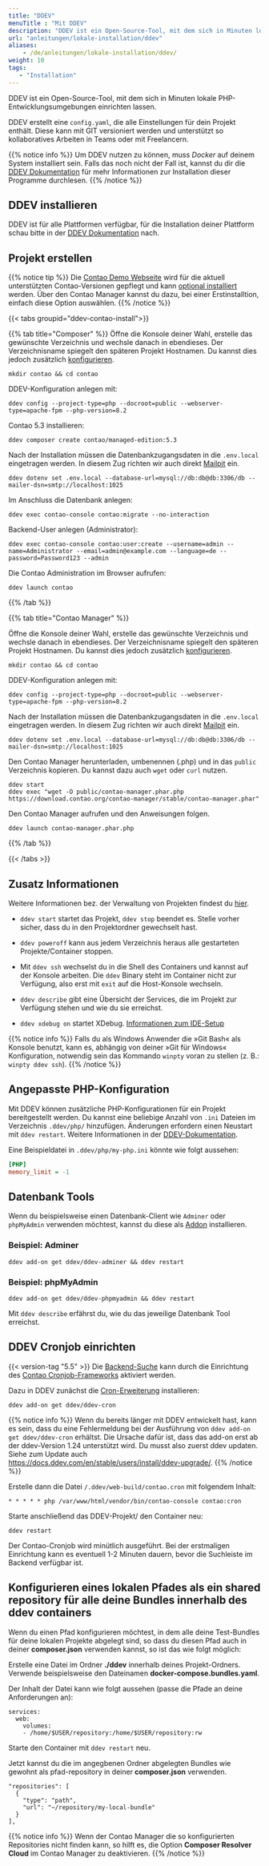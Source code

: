 ```yaml
---
title: "DDEV"
menuTitle : "Mit DDEV"
description: "DDEV ist ein Open-Source-Tool, mit dem sich in Minuten lokale PHP-Entwicklungsumgebungen einrichten lassen."
url: "anleitungen/lokale-installation/ddev"
aliases:
    - /de/anleitungen/lokale-installation/ddev/
weight: 10
tags:
   - "Installation"
---
```


DDEV ist ein Open-Source-Tool, mit dem sich in Minuten lokale PHP-Entwicklungsumgebungen einrichten lassen.

DDEV erstellt eine `config.yaml`, die alle Einstellungen für dein Projekt enthält. Diese kann mit GIT versioniert werden und unterstützt so kollaboratives Arbeiten in Teams oder mit Freelancern.

{{% notice info %}}
Um DDEV nutzen zu können, muss _Docker_ auf deinem System installiert sein. Falls das noch
nicht der Fall ist, kannst du dir die
[DDEV Dokumentation](https://ddev.readthedocs.io/en/stable/users/install/docker-installation/) für
mehr Informationen zur Installation dieser Programme durchlesen.
{{% /notice %}}


## DDEV installieren

DDEV ist für alle Plattformen verfügbar, für die Installation deiner Plattform schau bitte in der [DDEV Dokumentation](https://ddev.readthedocs.io/en/stable/users/install/ddev-installation/) nach.


## Projekt erstellen

{{% notice tip %}}
Die [Contao Demo Webseite](https://demo.contao.org/) wird für die aktuell unterstützten Contao-Versionen gepflegt und kann [optional 
installiert](https://github.com/contao/contao-demo) werden. Über den Contao Manager kannst du dazu, bei einer Erstinstalltion, einfach diese
Option auswählen.
{{% /notice %}}

{{< tabs groupid="ddev-contao-install">}}

{{% tab title="Composer" %}}
Öffne die Konsole deiner Wahl, erstelle das gewünschte Verzeichnis und wechsle danach in ebendieses. Der Verzeichnisname spiegelt den späteren Projekt Hostnamen. Du kannst dies jedoch zusätzlich [konfigurieren](https://ddev.readthedocs.io/en/latest/users/extend/additional-hostnames/).

```shell
mkdir contao && cd contao
```

DDEV-Konfiguration anlegen mit:

```shell
ddev config --project-type=php --docroot=public --webserver-type=apache-fpm --php-version=8.2
```

Contao 5.3 installieren:

```shell
ddev composer create contao/managed-edition:5.3
```

Nach der Installation müssen die Datenbankzugangsdaten in die `.env.local` eingetragen werden. In diesem Zug richten wir auch direkt 
[Mailpit](https://ddev.readthedocs.io/en/stable/users/usage/developer-tools/#email-capture-and-review-mailpit) ein.

```shell
ddev dotenv set .env.local --database-url=mysql://db:db@db:3306/db --mailer-dsn=smtp://localhost:1025
```

Im Anschluss die Datenbank anlegen:

```shell
ddev exec contao-console contao:migrate --no-interaction
```

Backend-User anlegen (Administrator):

```shell
ddev exec contao-console contao:user:create --username=admin --name=Administrator --email=admin@example.com --language=de --password=Password123 --admin
```

Die Contao Administration im Browser aufrufen:

```shell
ddev launch contao
```

{{% /tab %}}

{{% tab title="Contao Manager" %}}

Öffne die Konsole deiner Wahl, erstelle das gewünschte Verzeichnis und wechsle danach in ebendieses. Der Verzeichnisname spiegelt den späteren Projekt Hostnamen. Du kannst dies jedoch zusätzlich [konfigurieren](https://ddev.readthedocs.io/en/latest/users/extend/additional-hostnames/).

```shell
mkdir contao && cd contao
```

DDEV-Konfiguration anlegen mit:

```shell
ddev config --project-type=php --docroot=public --webserver-type=apache-fpm --php-version=8.2
```

Nach der Installation müssen die Datenbankzugangsdaten in die `.env.local` eingetragen werden. In diesem Zug richten wir auch direkt 
[Mailpit](https://ddev.readthedocs.io/en/stable/users/usage/developer-tools/#email-capture-and-review-mailpit) ein.

```shell
ddev dotenv set .env.local --database-url=mysql://db:db@db:3306/db --mailer-dsn=smtp://localhost:1025
```

Den Contao Manager herunterladen, umbenennen (.php) und in das `public` Verzeichnis kopieren. Du kannst dazu auch `wget` oder `curl` nutzen.

```shell
ddev start
ddev exec "wget -O public/contao-manager.phar.php https://download.contao.org/contao-manager/stable/contao-manager.phar"
```

Den Contao Manager aufrufen und den Anweisungen folgen.

```shell
ddev launch contao-manager.phar.php
```

{{% /tab %}}

{{< /tabs >}}


## Zusatz Informationen

Weitere Informationen bez. der Verwaltung von Projekten findest du [hier](https://ddev.readthedocs.io/en/stable/users/usage/managing-projects/#listing-project-information).

- `ddev start` startet das Projekt, `ddev stop` beendet es. Stelle vorher sicher, dass du in den Projektordner gewechselt hast.

- `ddev poweroff` kann aus jedem Verzeichnis heraus alle gestarteten Projekte/Container stoppen.

- Mit `ddev ssh` wechselst du in die Shell des Containers und kannst auf der Konsole arbeiten. Die `ddev` Binary steht im Container nicht zur Verfügung, also erst mit `exit` auf die Host-Konsole wechseln.

- `ddev describe` gibt eine Übersicht der Services, die im Projekt zur Verfügung stehen und wie du sie erreichst.

- `ddev xdebug on` startet XDebug. [Informationen zum IDE-Setup](https://ddev.readthedocs.io/en/latest/users/debugging-profiling/step-debugging/#ide-setup)

{{% notice info %}}
Falls du als Windows Anwender die »Git Bash« als Konsole benutzt, kann es, abhängig von deiner »Git für Windows« Konfiguration, notwendig sein das Kommando `winpty` voran zu stellen (z. B.: `winpty ddev ssh`).
{{% /notice %}}

## Angepasste PHP-Konfiguration

Mit DDEV können zusätzliche PHP-Konfigurationen für ein Projekt bereitgestellt werden. Du kannst eine beliebige Anzahl von `.ini` Dateien im Verzeichnis `.ddev/php/` hinzufügen. Änderungen erfordern einen Neustart mit `ddev restart`. Weitere Informationen in der [DDEV-Dokumentation](https://ddev.readthedocs.io/en/stable/users/extend/customization-extendibility/#custom-php-configuration-phpini).

Eine Beispieldatei in `.ddev/php/my-php.ini` könnte wie folgt aussehen:

```ini
[PHP]
memory_limit = -1
```


## Datenbank Tools

Wenn du beispielsweise einen Datenbank-Client wie `Adminer` oder `phpMyAdmin` verwenden möchtest, kannst du diese als 
[Addon](https://ddev.readthedocs.io/en/latest/users/extend/additional-services/) installieren.


### Beispiel: Adminer

```shell
ddev add-on get ddev/ddev-adminer && ddev restart
```

### Beispiel: phpMyAdmin

```shell
ddev add-on get ddev/ddev-phpmyadmin && ddev restart
```

Mit `ddev describe` erfährst du, wie du das jeweilige Datenbank Tool erreichst.


## DDEV Cronjob einrichten

{{< version-tag "5.5" >}} Die [Backend-Suche](https://docs.contao.org/manual/de/installation/systemvoraussetzungen/backend-suche/) kann durch die Einrichtung des [Contao Cronjob-Frameworks](https://docs.contao.org/manual/de/performance/cronjobs/) aktiviert werden.

Dazu in DDEV zunächst die [Cron-Erweiterung](https://github.com/ddev/ddev-cron) installieren:

```shell
ddev add-on get ddev/ddev-cron
```
{{% notice info %}}
Wenn du bereits länger mit DDEV entwickelt hast, kann es sein, dass du eine Fehlermeldung bei der Ausführung von `ddev add-on get ddev/ddev-cron` erhältst. Die Ursache dafür ist, dass das add-on erst ab der ddev-Version 1.24 unterstützt wird. Du musst also zuerst ddev updaten. Siehe zum Update auch https://docs.ddev.com/en/stable/users/install/ddev-upgrade/.
{{% /notice %}}

Erstelle dann die Datei `/.ddev/web-build/contao.cron` mit folgendem Inhalt:

```shell
* * * * * php /var/www/html/vendor/bin/contao-console contao:cron
```

Starte anschließend das DDEV-Projekt/ den Container neu:

```shell
ddev restart
```

Der Contao-Cronjob wird minütlich ausgeführt. Bei der erstmaligen Einrichtung kann es eventuell 1-2 Minuten dauern, bevor die Suchleiste im Backend verfügbar ist.

## Konfigurieren eines lokalen Pfades als ein shared repository für alle deine Bundles innerhalb des ddev containers

Wenn du einen Pfad konfigurieren möchtest, in dem alle deine Test-Bundles für deine lokalen Projekte abgelegt sind, so dass du diesen Pfad auch in deiner **composer.json** verwenden kannst, so ist das wie folgt möglich:

Erstelle eine Datei im Ordner **./ddev** innerhalb deines Projekt-Ordners. Verwende beispielsweise den Dateinamen **docker-compose.bundles.yaml**.

Der Inhalt der Datei kann wie folgt aussehen (passe die Pfade an deine Anforderungen an):
```
services:
  web:
    volumes:
    - /home/$USER/repository:/home/$USER/repository:rw
```

Starte den Container mit `ddev restart` neu.

Jetzt kannst du die im angegbenen Ordner abgelegten Bundles wie gewohnt als pfad-repository in deiner **composer.json** verwenden.
```
"repositories": [
  {
    "type": "path",
    "url": "~/repository/my-local-bundle"
  }
],
```

{{% notice info %}}
Wenn der Contao Manager die so konfigurierten Repositories nicht finden kann, so hilft es, die Option **Composer Resolver Cloud** im Contao Manager zu deaktivieren.
{{% /notice %}}
